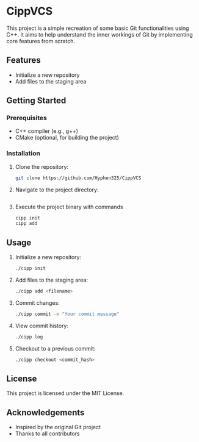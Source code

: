 # CippVCS

This project is a simple recreation of some basic Git functionalities using C++. It aims to help understand the inner workings of Git by implementing core features from scratch.

## Features

- Initialize a new repository
- Add files to the staging area

## Getting Started

### Prerequisites

- C++ compiler (e.g., g++)
- CMake (optional, for building the project)

### Installation

1. Clone the repository:
    ```sh
    git clone https://github.com/Hyphen325/CippVCS
    ```
2. Navigate to the project directory:
    ```sh
    
    ```
3.  Execute the project binary with commands
    ```sh
    cipp init
    cipp add
    ```

## Usage

1. Initialize a new repository:
    ```sh
    ./cipp init
    ```
2. Add files to the staging area:
    ```sh
    ./cipp add <filename>
    ```
3. Commit changes:
    ```sh
    ./cipp commit -m "Your commit message"
    ```
4. View commit history:
    ```sh
    ./cipp log
    ```
5. Checkout to a previous commit:
    ```sh
    ./cipp checkout <commit_hash>
    ```


## License

This project is licensed under the MIT License. 

## Acknowledgements

- Inspired by the original Git project
- Thanks to all contributors

